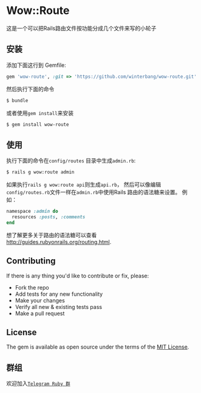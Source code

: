 # Wow::Route
这是一个可以把Rails路由文件按功能分成几个文件来写的小轮子

## 安装
添加下面这行到 Gemfile:

```ruby
gem 'wow-route', :git => 'https://github.com/winterbang/wow-route.git'
```

然后执行下面的命令
```bash
$ bundle
```

或者使用`gem install`来安装
```bash
$ gem install wow-route
```

## 使用
执行下面的命令在`config/routes` 目录中生成`admin.rb`:

```bash
$ rails g wow:route admin
```
如果执行`rails g wow:route api`则生成`api.rb`，
然后可以像编辑`config/routes.rb`文件一样在`admin.rb`中使用Rails 路由的语法糖来设置。
例如：
```ruby
namespace :admin do
  resources :posts, :comments
end
```
想了解更多关于路由的语法糖可以查看 http://guides.rubyonrails.org/routing.html.

## Contributing
If there is any thing you'd like to contribute or fix, please:

- Fork the repo
- Add tests for any new functionality
- Make your changes
- Verify all new & existing tests pass
- Make a pull request

## License
The gem is available as open source under the terms of the [MIT License](http://opensource.org/licenses/MIT).

## 群组
欢迎加入[`Telegram Ruby 群`](https://t.me/joinchat/DT4gRA5methtroPJ-lIYKQ)
